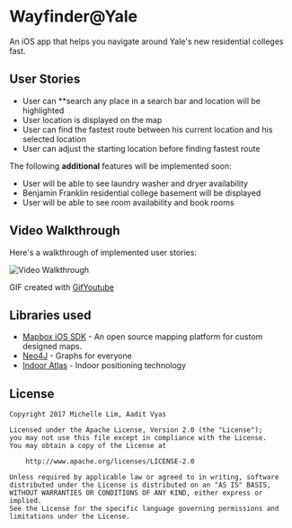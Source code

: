 # Wayfinder@Yale
An iOS app that helps you navigate around Yale's new residential colleges fast.

## User Stories
* User can **search any place in a search bar and location will be highlighted
* User location is displayed on the map 
* User can find the fastest route between his current location and his selected location
* User can adjust the starting location before finding fastest route

The following **additional** features will be implemented soon:

* User will be able to see laundry washer and dryer availability
* Benjamin Franklin residential college basement will be displayed 
* User will be able to see room availability and book rooms 

## Video Walkthrough

Here's a walkthrough of implemented user stories:

![Video Walkthrough](https://j.gifs.com/qjwGKy.gif)

GIF created with [GifYoutube](https://gifs.com/)

## Libraries used

- [Mapbox iOS SDK](https://www.mapbox.com/ios-sdk/) - An open source mapping platform for custom designed maps.
- [Neo4J](https://neo4j.com/) - Graphs for everyone
- [Indoor Atlas](www.indooratlas.com/) - Indoor positioning technology 


## License

    Copyright 2017 Michelle Lim, Aadit Vyas

    Licensed under the Apache License, Version 2.0 (the "License");
    you may not use this file except in compliance with the License.
    You may obtain a copy of the License at

        http://www.apache.org/licenses/LICENSE-2.0

    Unless required by applicable law or agreed to in writing, software
    distributed under the License is distributed on an "AS IS" BASIS,
    WITHOUT WARRANTIES OR CONDITIONS OF ANY KIND, either express or implied.
    See the License for the specific language governing permissions and
    limitations under the License.
